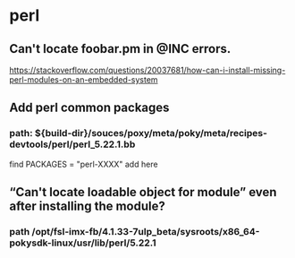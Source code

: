 # perl

## Can't locate foobar.pm in @INC errors.
https://stackoverflow.com/questions/20037681/how-can-i-install-missing-perl-modules-on-an-embedded-system

## Add perl common packages 
### path: ${build-dir}/souces/poxy/meta/poky/meta/recipes-devtools/perl/perl_5.22.1.bb
find PACKAGES = "perl-XXXX" add here 

## “Can't locate loadable object for module” even after installing the module?
### path /opt/fsl-imx-fb/4.1.33-7ulp_beta/sysroots/x86_64-pokysdk-linux/usr/lib/perl/5.22.1
